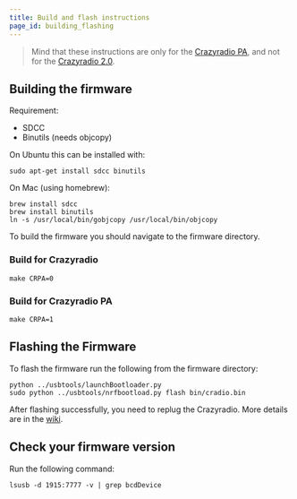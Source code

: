 ```yaml
---
title: Build and flash instructions
page_id: building_flashing 
---
```


> Mind that these instructions are only for the [Crazyradio PA](https://www.bitcraze.io/products/crazyradio-pa/), and not for the [Crazyradio 2.0](https://www.bitcraze.io/products/crazyradio-2-0/).

## Building the firmware
Requirement:
  - SDCC
  - Binutils (needs objcopy)

On Ubuntu this can be installed with:
```
sudo apt-get install sdcc binutils
```

On Mac (using homebrew):
```
brew install sdcc
brew install binutils
ln -s /usr/local/bin/gobjcopy /usr/local/bin/objcopy
```

To build the firmware you should navigate to the firmware directory.

### Build for Crazyradio
```
make CRPA=0
```
### Build for Crazyradio PA
```
make CRPA=1
```

## Flashing the Firmware

To flash the firmware run the following from the firmware directory:

```
python ../usbtools/launchBootloader.py
sudo python ../usbtools/nrfbootload.py flash bin/cradio.bin
```

After flashing successfully, you need to replug the Crazyradio.
More details are in the [wiki](https://wiki.bitcraze.io/projects:crazyradio:programming).

## Check your firmware version
Run the following command:

```
lsusb -d 1915:7777 -v | grep bcdDevice
```
